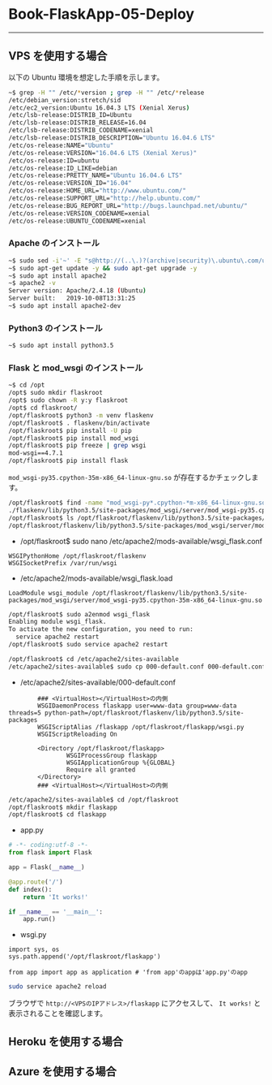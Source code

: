 # Book-FlaskApp-05-Deploy

---

## VPS を使用する場合

以下の Ubuntu 環境を想定した手順を示します。

```bash
~$ grep -H "" /etc/*version ; grep -H "" /etc/*release
/etc/debian_version:stretch/sid
/etc/ec2_version:Ubuntu 16.04.3 LTS (Xenial Xerus)
/etc/lsb-release:DISTRIB_ID=Ubuntu
/etc/lsb-release:DISTRIB_RELEASE=16.04
/etc/lsb-release:DISTRIB_CODENAME=xenial
/etc/lsb-release:DISTRIB_DESCRIPTION="Ubuntu 16.04.6 LTS"
/etc/os-release:NAME="Ubuntu"
/etc/os-release:VERSION="16.04.6 LTS (Xenial Xerus)"
/etc/os-release:ID=ubuntu
/etc/os-release:ID_LIKE=debian
/etc/os-release:PRETTY_NAME="Ubuntu 16.04.6 LTS"
/etc/os-release:VERSION_ID="16.04"
/etc/os-release:HOME_URL="http://www.ubuntu.com/"
/etc/os-release:SUPPORT_URL="http://help.ubuntu.com/"
/etc/os-release:BUG_REPORT_URL="http://bugs.launchpad.net/ubuntu/"
/etc/os-release:VERSION_CODENAME=xenial
/etc/os-release:UBUNTU_CODENAME=xenial
```

### Apache のインストール

```bash
~$ sudo sed -i'~' -E "s@http://(..\.)?(archive|security)\.ubuntu\.com/ubuntu@http://ftp.jaist.ac.jp/pub/Linux/ubuntu@g" /etc/apt/sources.list
~$ sudo apt-get update -y && sudo apt-get upgrade -y
~$ sudo apt install apache2
~$ apache2 -v
Server version: Apache/2.4.18 (Ubuntu)
Server built:   2019-10-08T13:31:25
~$ sudo apt install apache2-dev
```

### Python3 のインストール

```bash
~$ sudo apt install python3.5
```

### Flask と mod_wsgi のインストール

```bash
~$ cd /opt
/opt$ sudo mkdir flaskroot
/opt$ sudo chown -R y:y flaskroot
/opt$ cd flaskroot/
/opt/flaskroot$ python3 -m venv flaskenv
/opt/flaskroot$ . flaskenv/bin/activate
/opt/flaskroot$ pip install -U pip
/opt/flaskroot$ pip install mod_wsgi
/opt/flaskroot$ pip freeze | grep wsgi
mod-wsgi==4.7.1
/opt/flaskroot$ pip install flask
```

`mod_wsgi-py35.cpython-35m-x86_64-linux-gnu.so` が存在するかチェックします。

```bash
/opt/flaskroot$ find -name "mod_wsgi-py*.cpython-*m-x86_64-linux-gnu.so"
./flaskenv/lib/python3.5/site-packages/mod_wsgi/server/mod_wsgi-py35.cpython-35m-x86_64-linux-gnu.so
/opt/flaskroot$ ls /opt/flaskroot/flaskenv/lib/python3.5/site-packages/mod_wsgi/server/mod_wsgi-py35.cpython-35m-x86_64-linux-gnu.so
/opt/flaskroot/flaskenv/lib/python3.5/site-packages/mod_wsgi/server/mod_wsgi-py35.cpython-35m-x86_64-linux-gnu.so
```

- /opt/flaskroot\$ sudo nano /etc/apache2/mods-available/wsgi_flask.conf

```
WSGIPythonHome /opt/flaskroot/flaskenv
WSGISocketPrefix /var/run/wsgi
```

- /etc/apache2/mods-available/wsgi_flask.load

```
LoadModule wsgi_module /opt/flaskroot/flaskenv/lib/python3.5/site-packages/mod_wsgi/server/mod_wsgi-py35.cpython-35m-x86_64-linux-gnu.so
```

```bash
/opt/flaskroot$ sudo a2enmod wsgi_flask
Enabling module wsgi_flask.
To activate the new configuration, you need to run:
  service apache2 restart
/opt/flaskroot$ sudo service apache2 restart
```

```bash
/opt/flaskroot$ cd /etc/apache2/sites-available
/etc/apache2/sites-available$ sudo cp 000-default.conf 000-default.conf.bak
```

- /etc/apache2/sites-available/000-default.conf

```
        ### <VirtualHost></VirtualHost>の内側
        WSGIDaemonProcess flaskapp user=www-data group=www-data threads=5 python-path=/opt/flaskroot/flaskenv/lib/python3.5/site-packages
        WSGIScriptAlias /flaskapp /opt/flaskroot/flaskapp/wsgi.py
        WSGIScriptReloading On

        <Directory /opt/flaskroot/flaskapp>
                WSGIProcessGroup flaskapp
                WSGIApplicationGroup %{GLOBAL}
                Require all granted
        </Directory>
        ### <VirtualHost></VirtualHost>の内側
```

```bash
/etc/apache2/sites-available$ cd /opt/flaskroot
/opt/flaskroot$ mkdir flaskapp
/opt/flaskroot$ cd flaskapp
```

- app.py

```py
# -*- coding:utf-8 -*-
from flask import Flask

app = Flask(__name__)

@app.route('/')
def index():
    return 'It works!'

if __name__ == '__main__':
    app.run()
```

- wsgi.py

```
import sys, os
sys.path.append('/opt/flaskroot/flaskapp')

from app import app as application # 'from app'のappは'app.py'のapp
```

```sh
sudo service apache2 reload
```

ブラウザで `http://<VPSのIPアドレス>/flaskapp` にアクセスして、 `It works!` と表示されることを確認します。

## Heroku を使用する場合

## Azure を使用する場合
